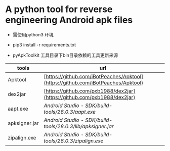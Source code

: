 # A python tool for reverse engineering Android apk files

* 需使用python3 环境

* pip3 install -r requirements.txt

* pyApkToolkit 工具目录下bin目录依赖的工具更新来源

| tools         | url                                                                              |
| ------------- | -------------------------------------------------------------------------------- |
| Apktool       | [https://github.com/iBotPeaches/Apktool](https://github.com/iBotPeaches/Apktool) |
| dex2jar       | [https://github.com/pxb1988/dex2jar](https://github.com/pxb1988/dex2jar)         |
| aapt.exe      | _Android Studio - SDK/build-tools/28.0.3/aapt.exe_                               |
| apksigner.jar | _Android Studio - SDK/build-tools/28.0.3/lib/apksigner.jar_                      |
| zipalign.exe  | _Android Studio - SDK/build-tools/28.0.3/zipalign.exe_                           |
